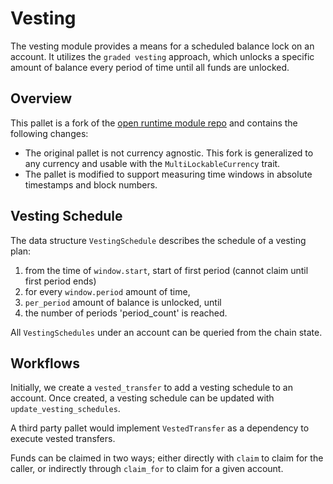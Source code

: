 # Vesting

The vesting module provides a means for a scheduled balance lock on an account.
It utilizes the `graded vesting` approach, which unlocks a specific amount of balance every period of time until all 
funds are unlocked.

## Overview

This pallet is a fork of the [open runtime module repo](https://github.com/open-web3-stack/open-runtime-module-library/blob/1f520348f31b5e94b8a5dd7f8e6b8ec359df4177/vesting/README.md) and contains the following changes:
- The original pallet is not currency agnostic. This fork is generalized to any currency and usable with the 
  `MultiLockableCurrency` trait.
- The pallet is modified to support measuring time windows in absolute timestamps and block numbers.

## Vesting Schedule

The data structure `VestingSchedule` describes the schedule of a vesting plan:
1. from the time of `window.start`, start of first period (cannot claim until first period ends)
2. for every `window.period` amount of time,
3. `per_period` amount of balance is unlocked, until
4. the number of periods 'period_count' is reached.  

All `VestingSchedules` under an account can be queried from the chain state.

## Workflows

Initially, we create a `vested_transfer` to add a vesting schedule to an account. 
Once created, a vesting schedule can be updated with `update_vesting_schedules`.

A third party pallet would implement `VestedTransfer` as a dependency to execute vested transfers.

Funds can be claimed in two ways; either directly with `claim` to claim for the caller, or indirectly through 
`claim_for` to claim for a given account.